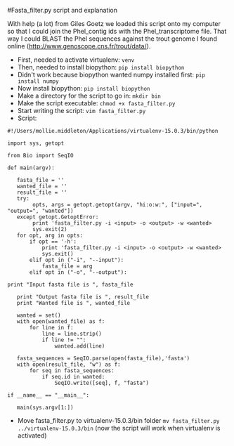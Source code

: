 #Fasta_filter.py script and explanation

With help (a lot) from Giles Goetz we loaded this script onto my computer so that I could join the Phel_contig ids with the Phel_transcriptome file. That way I could BLAST the Phel sequences against the trout genome I found online (http://www.genoscope.cns.fr/trout/data/).

- First, needed to activate virtualenv:
	`venv`
- Then, needed to install biopython:
	`pip install biopython`
- Didn't work because biopython wanted numpy installed first:
	`pip install numpy`
- Now install biopython:
	`pip install biopython`
- Make a directory for the script to go in:
	`mkdir bin`
- Make the script executable:
	`chmod +x fasta_filter.py`
- Start writing the script:
	`vim fasta_filter.py`
- Script:

`#!/Users/mollie.middleton/Applications/virtualenv-15.0.3/bin/python`

`import sys, getopt`

`from Bio import SeqIO`

`def main(argv):`

       fasta_file = ''
       wanted_file = ''
       result_file = ''
       try:
            opts, args = getopt.getopt(argv, "hi:o:w:", ["input=", "output=", "wanted"])
       except getopt.GetoptError:
            print 'fasta_filter.py -i <input> -o <output> -w <wanted>
            sys.exit(2)
       for opt, arg in opts:
           if opt == '-h':
               print 'fasta_filter.py -i <input> -o <output> -w <wanted>
               sys.exit()
           elif opt in ("-i", "--input"):
               fasta_file = arg
           elif opt in ("-o", "--output"):

`print "Input fasta file is ", fasta_file`
    
       print "Output fasta file is ", result_file
       print "Wanted file is ", wanted_file

       wanted = set()
       with open(wanted_file) as f:
           for line in f:
               line = line.strip()
               if line != "":
                   wanted.add(line)

       fasta_sequences = SeqIO.parse(open(fasta_file),'fasta')
       with open(result_file, "w") as f:
           for seq in fasta_sequences:
               if seq.id in wanted:
                   SeqIO.write([seq], f, "fasta")

`if __name__ == "__main__":`
    
       main(sys.argv[1:])

- Move fasta_filter.py to virtualenv-15.0.3/bin folder
	`mv fasta_filter.py ../virtualenv-15.0.3/bin`
	(now the script will work when virtualenv is activated)